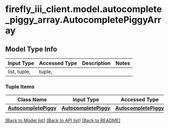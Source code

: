 # firefly_iii_client.model.autocomplete_piggy_array.AutocompletePiggyArray

## Model Type Info
Input Type | Accessed Type | Description | Notes
------------ | ------------- | ------------- | -------------
list, tuple,  | tuple,  |  | 

### Tuple Items
Class Name | Input Type | Accessed Type | Description | Notes
------------- | ------------- | ------------- | ------------- | -------------
[**AutocompletePiggy**](AutocompletePiggy.md) | [**AutocompletePiggy**](AutocompletePiggy.md) | [**AutocompletePiggy**](AutocompletePiggy.md) |  | 

[[Back to Model list]](../../README.md#documentation-for-models) [[Back to API list]](../../README.md#documentation-for-api-endpoints) [[Back to README]](../../README.md)

